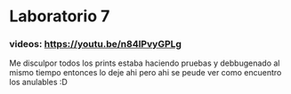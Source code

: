 # Laboratorio 7
### videos: https://youtu.be/n84lPvyGPLg

Me disculpor todos los prints estaba haciendo pruebas y debbugenado al mismo tiempo entonces lo deje ahi pero ahi se peude ver como encuentro los anulables :D
